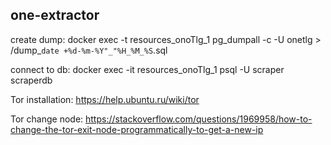 ## one-extractor

create dump:
docker exec -t resources_onoTlg_1 pg_dumpall -c -U onetlg > /dump_`date +%d-%m-%Y"_"%H_%M_%S`.sql

connect to db:
docker exec -it resources_onoTlg_1 psql -U scraper scraperdb

Tor installation:
https://help.ubuntu.ru/wiki/tor

Tor change node:
https://stackoverflow.com/questions/1969958/how-to-change-the-tor-exit-node-programmatically-to-get-a-new-ip